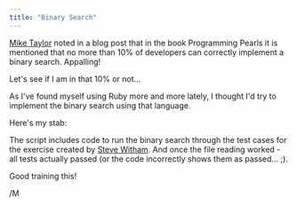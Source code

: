 ```yaml
---
title: "Binary Search"
---
```


<a href="http://reprog.wordpress.com/2010/04/21/binary-search-redux-part-1/"/>Mike Taylor</a> noted in a blog post that in the book Programming Pearls it is mentioned that no more than 10% of developers can correctly implement a binary search. Appalling!

Let's see if I am in that 10% or not...

As I've found myself using Ruby more and more lately, I thought I'd try to implement the binary search using that language.

Here's my stab:

<script src="http://gist.github.com/374222.js"></script>

The script includes code to run the binary search through the test cases for the exercise created by <a href="http://www.tiac.net/~sw">Steve Witham</a>. And once the file reading worked - all tests actually passed (or the code incorrectly shows them as passed... ;).

Good training this!

/M
